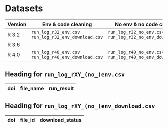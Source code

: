 # Datasets

| Version | Env & code cleaning                                  | No env & no code cleaning                                  |
|---------|------------------------------------------------------|------------------------------------------------------------|
| R 3.2   | `run_log_r32_env.csv` `run_log_r32_env_download.csv` | `run_log_r32_no_env.csv` `run_log_r32_no_env_download.csv` |
| R 3.6   |                                                      |                                                            |
| R 4.0   | `run_log_r40_env.csv` `run_log_r40_env_download.csv` | `run_log_r40_no_env.csv` `run_log_r40_no_env_download.csv` |


## Heading for `run_log_rXY_(no_)env.csv`

| doi | file_name | run_result |
|-----|-----------|------------|


## Heading for `run_log_rXY_(no_)env_download.csv`

| doi | file_id | download_status |
|-----|---------|-----------------|

